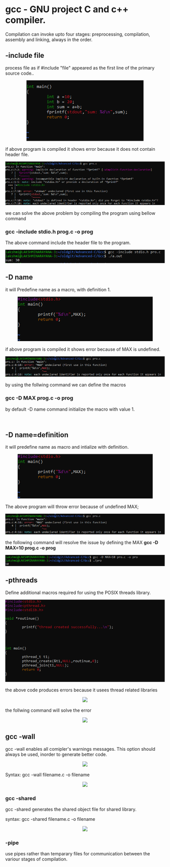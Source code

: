 <h1>gcc - GNU project C and c++ compiler.</h1>

Compilation can invoke upto four stages: preprocessing, compilation, assembly and linking, always in the order.


<h2> -include file </h2>
process file as if #include "file" appeared as the first line of the primary source code..
<p align="center">
<img src="https://github.com/lakshminarayana8522/Advanced-C/blob/main/Gcc/figures/include3.PNG">
</p>

if above program is compiled it shows error because it does not contain header file.
<p align="center">
<img src="https://github.com/lakshminarayana8522/Advanced-C/blob/main/Gcc/figures/include1.PNG">
</p>
we can solve the above problem by compiling the program using bellow command
<h3> gcc -include stdio.h prog.c -o prog </h3>
The above command include the header file to the program.
<p align="center">
<img src="https://github.com/lakshminarayana8522/Advanced-C/blob/main/Gcc/figures/include2.PNG">
</p>

<h2> -D name </h2>
 it will Predefine name as a macro, with definition 1.
<p align="center">
<img src="https://github.com/lakshminarayana8522/Advanced-C/blob/main/Gcc/figures/d1.PNG">
</p>

if above program is compiled it shows error because of MAX is undefined.
<p align="center">
<img src="https://github.com/lakshminarayana8522/Advanced-C/blob/main/Gcc/figures/d2.PNG">
</p>
by using the follwing command we can define the macros
<h3> gcc -D MAX prog.c -o prog </h3>
by default -D name command initialize the macro with value 1.
<p align="center">
<img stc="https://github.com/lakshminarayana8522/Advanced-C/blob/main/Gcc/figures/d3.PNG">
</p>


<h2> -D name=definition </h2>
it will predefine name as macro and intialize with definition.
<p align="center">
<img src="https://github.com/lakshminarayana8522/Advanced-C/blob/main/Gcc/figures/d1.PNG">
</p>
The above program will throw error because of undefined MAX;
<p align="center">
<img src="https://github.com/lakshminarayana8522/Advanced-C/blob/main/Gcc/figures/d2.PNG">
</p>
the following command will resolve the issue by defining the MAX
<b> gcc -D MAX=10 prog.c -o prog </b>
<p align="center">
<img src="https://github.com/lakshminarayana8522/Advanced-C/blob/main/Gcc/figures/d4.PNG">
</p>


<h2> -pthreads </h4>
Define additional macros required for using the POSIX threads library.
<p align="center">
<img src="https://github.com/lakshminarayana8522/Advanced-C/blob/main/Gcc/figures/thread1.PNG">
</p>
the above code produces errors because it usees thread related libraries
<p align="center">
<img src="https://github.com/lakshminarayana8522/Advanced-C/blog/main/Gcc/figures/thread2.PNG">
</p>
the follwing command will solve the error
<p align="center">
<img src="https://github.com/lakshminarayana8522/Advanced-C/blog/main/Gcc/figures/thread3.PNG">
</p>

<h2> gcc -wall </h2>

gcc -wall enables all comipler's warnings messages. This option should always be used, inorder to generate better code.
<p align="center">
<img src="https://github.com/lakshminarayana8522/Advanced-C/blog/main/Gcc/figures/wall1.PNG">
</p>
Syntax:  gcc -wall filename.c -o filename
<p align="center">
<img src="https://github.com/lakshminarayana8522/Advanced-C/blog/main/Gcc/figures/wall2.PNG">
</p>


<h3>gcc -shared </h3>

gcc -shared generates the shared object file for shared library.

syntax: gcc -shared filename.c -o filename
<p align="center">
<img src="https://github.com/lakshminarayana8522/Advanced-C/blog/main/Gcc/figures/shared.PNG">
</p>

<h3>-pipe </h3>
use pipes rather than temparary files for communication between the variour stages of compilation.
